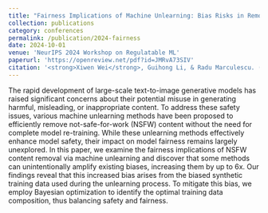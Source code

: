 ```yaml
---
title: "Fairness Implications of Machine Unlearning: Bias Risks in Removing NSFW Content from Text-to-Image Models"
collection: publications
category: conferences
permalink: /publication/2024-fairness
date: 2024-10-01
venue: 'NeurIPS 2024 Workshop on Regulatable ML'
paperurl: 'https://openreview.net/pdf?id=JMRvA73SIV'
citation: '<strong>Xiwen Wei</strong>, Guihong Li, & Radu Marculescu. (2024). &quot;Fairness Implications of Machine Unlearning: Bias Risks in Removing NSFW Content from Text-to-Image Models.&quot; <i>NeurIPS 2024 Workshop on Regulatable ML</i>.'
---
```


<!-- ```
@inproceedings{
wei2024fairness,
title={Fairness Implications of Machine Unlearning: Bias Risks in Removing {NSFW} Content from Text-to-Image Models},
author={Xiwen Wei and Guihong Li and Radu Marculescu},
booktitle={NeurIPS 2024 Workshop on Regulatable ML},
year={2024},
url={https://openreview.net/forum?id=JMRvA73SIV}
}
``` -->

The rapid development of large-scale text-to-image generative models has raised significant concerns about their potential misuse in generating harmful, misleading, or inappropriate content. To address these safety issues, various machine unlearning methods have been proposed to efficiently remove not-safe-for-work (NSFW) content without the need for complete model re-training. While these unlearning methods effectively enhance model safety, their impact on model fairness remains largely unexplored. In this paper, we examine the fairness implications of NSFW content removal via machine unlearning and discover that some methods can unintentionally amplify existing biases, increasing them by up to 6x. Our findings reveal that this increased bias arises from the biased synthetic training data used during the unlearning process. To mitigate this bias, we employ Bayesian optimization to identify the optimal training data composition, thus balancing safety and fairness.